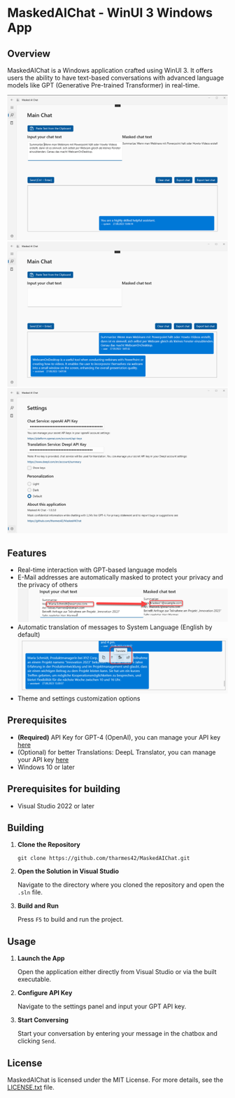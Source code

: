 # MaskedAIChat - WinUI 3 Windows App

## Overview

MaskedAIChat is a Windows application crafted using WinUI 3. It offers users the ability to have text-based conversations with advanced language models like GPT (Generative Pre-trained Transformer) in real-time.

![MaskedAIChat Screenshot 1](./pagecontent/MaskedAIChat_Screenshot_1.png)
![MaskedAIChat Screenshot 2](./pagecontent/MaskedAIChat_Screenshot_2.png)
![MaskedAIChat Screenshot 3](./pagecontent/MaskedAIChat_Screenshot_3.png)

## Features

- Real-time interaction with GPT-based language models
- E-Mail addresses are automatically masked to protect your privacy and the privacy of others
![MaskedAIChat Screenshot 4 Masking Example](./pagecontent/MaskedAIChat_Screenshot_4_MaskingExample.png)
- Automatic translation of messages to System Language (English by default)
![MaskedAIChat Screenshot 5 Translation Example](./pagecontent/MaskedAIChat_Screenshot_5_TranslationExample.png)
- Theme and settings customization options

## Prerequisites
- __(Required)__ API Key for GPT-4 (OpenAI), you can manage your API key [here](https://platform.openai.com/account/api-keys)
- (Optional) for better Translations: DeepL Translator, you can manage your API key [here](https://www.deepl.com/en/account/summary)
- Windows 10 or later

## Prerequisites for building

- Visual Studio 2022 or later

## Building

1. **Clone the Repository**

   ```
   git clone https://github.com/tharmes42/MaskedAIChat.git
   ```

2. **Open the Solution in Visual Studio**

   Navigate to the directory where you cloned the repository and open the `.sln` file.

3. **Build and Run**

   Press `F5` to build and run the project.

## Usage

1. **Launch the App**

   Open the application either directly from Visual Studio or via the built executable.

2. **Configure API Key**

   Navigate to the settings panel and input your GPT API key.

3. **Start Conversing**

   Start your conversation by entering your message in the chatbox and clicking `Send`.

## License

MaskedAIChat is licensed under the MIT License. For more details, see the [LICENSE.txt](./LICENSE.txt) file.
